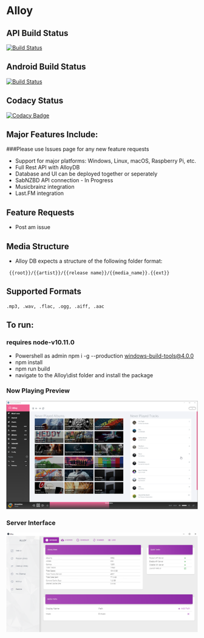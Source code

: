 # Alloy

## API Build Status
[![Build Status](https://jessenelson.visualstudio.com/Alloy/_apis/build/status/Alloy-API-CI?branchName=master)](https://jessenelson.visualstudio.com/Alloy/_build/latest?definitionId=20&branchName=master)
## Android Build Status
[![Build Status](https://jessenelson.visualstudio.com/Alloy/_apis/build/status/Alloy-Android-CI-import?branchName=master)](https://jessenelson.visualstudio.com/Alloy/_build/latest?definitionId=21&branchName=master)
## Codacy Status
[![Codacy Badge](https://api.codacy.com/project/badge/Grade/2556a29183de4164bf35935058a85c4f)](https://app.codacy.com/app/ic3y808/Alloy?utm_source=github.com&utm_medium=referral&utm_content=ic3y808/Alloy&utm_campaign=Badge_Grade_Dashboard)

## Major Features Include:
###Please use Issues page for any new feature requests
* Support for major platforms: Windows, Linux, macOS, Raspberry Pi, etc.
* Full Rest API with AlloyDB
* Database and UI can be deployed together or seperately
* SabNZBD API connection - In Progress
* Musicbrainz integration
* Last.FM integration

## Feature Requests
* Post am issue

## Media Structure
* Alloy DB expects a structure of the following folder format:
```
 {{root}}/{{artist}}/{{release name}}/{{media_name}}.{{ext}}
```

## Supported Formats
```
.mp3, .wav, .flac, .ogg, .aiff, .aac
```

## To run: 
### requires node-v10.11.0
* Powershell as admin npm i -g --production windows-build-tools@4.0.0
* npm install
* npm run build
* navigate to the Alloy\dist folder and install the package

### Now Playing Preview
![Alt text](/common/media/webui.png?raw=true "Web interface")

### Server Interface
![Alt Text](/common/media/server.png?raw=true "Server interface")
